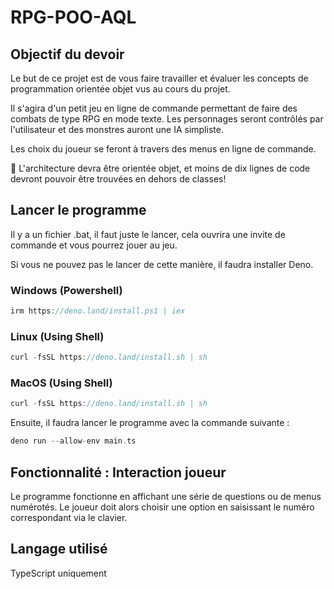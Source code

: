 # RPG-POO-AQL

## Objectif du devoir

Le but de ce projet est de vous faire travailler et évaluer les concepts de
programmation orientée objet vus au cours du projet.

Il s'agira d'un petit jeu en ligne de commande permettant de faire des combats
de type RPG en mode texte. Les personnages seront contrôlés par l'utilisateur et
des monstres auront une IA simpliste.

Les choix du joueur se feront à travers des menus en ligne de commande.

🚧 L'architecture devra être orientée objet, et moins de dix lignes de code
devront pouvoir être trouvées en dehors de classes!

## Lancer le programme

Il y a un fichier .bat, il faut juste le lancer, cela ouvrira une invite de
commande et vous pourrez jouer au jeu.

Si vous ne pouvez pas le lancer de cette manière, il faudra installer Deno.

### Windows (Powershell)

```C
irm https://deno.land/install.ps1 | iex
```

### Linux (Using Shell)

```C
curl -fsSL https://deno.land/install.sh | sh
```

### MacOS (Using Shell)

```C
curl -fsSL https://deno.land/install.sh | sh
```

Ensuite, il faudra lancer le programme avec la commande suivante :

```C
deno run --allow-env main.ts
```

## Fonctionnalité : Interaction joueur

Le programme fonctionne en affichant une série de questions ou de menus
numérotés. Le joueur doit alors choisir une option en saisissant le numéro
correspondant via le clavier.

## Langage utilisé

TypeScript uniquement

